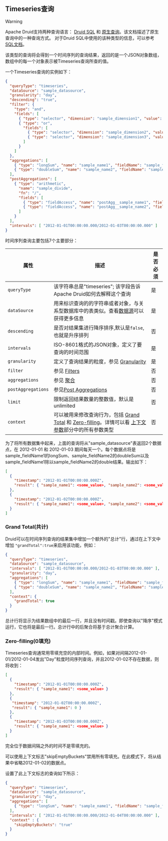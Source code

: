 <!-- toc -->

<script async src="https://pagead2.googlesyndication.com/pagead/js/adsbygoogle.js"></script>
<ins class="adsbygoogle"
     style="display:block; text-align:center;"
     data-ad-layout="in-article"
     data-ad-format="fluid"
     data-ad-client="ca-pub-8828078415045620"
     data-ad-slot="7586680510"></ins>
<script>
     (adsbygoogle = window.adsbygoogle || []).push({});
</script>

## Timeseries查询

> [!WARNING]
> Apache Druid支持两种查询语言： [Druid SQL](druidsql.md) 和 [原生查询](makeNativeQueries.md)。该文档描述了原生查询中的一种查询方式。 对于Druid SQL中使用的该种类型的信息，可以参考 [SQL文档](druidsql.md)。

该类型的查询将会得到一个时间序列的查询结果，返回的是一个JSON对象数组，数组中的每一个对象表示被Timeseries查询所查的值。

一个Timeseries查询的实例如下：

```json
{
  "queryType": "timeseries",
  "dataSource": "sample_datasource",
  "granularity": "day",
  "descending": "true",
  "filter": {
    "type": "and",
    "fields": [
      { "type": "selector", "dimension": "sample_dimension1", "value": "sample_value1" },
      { "type": "or",
        "fields": [
          { "type": "selector", "dimension": "sample_dimension2", "value": "sample_value2" },
          { "type": "selector", "dimension": "sample_dimension3", "value": "sample_value3" }
        ]
      }
    ]
  },
  "aggregations": [
    { "type": "longSum", "name": "sample_name1", "fieldName": "sample_fieldName1" },
    { "type": "doubleSum", "name": "sample_name2", "fieldName": "sample_fieldName2" }
  ],
  "postAggregations": [
    { "type": "arithmetic",
      "name": "sample_divide",
      "fn": "/",
      "fields": [
        { "type": "fieldAccess", "name": "postAgg__sample_name1", "fieldName": "sample_name1" },
        { "type": "fieldAccess", "name": "postAgg__sample_name2", "fieldName": "sample_name2" }
      ]
    }
  ],
  "intervals": [ "2012-01-01T00:00:00.000/2012-01-03T00:00:00.000" ]
}
```

时间序列查询主要包括7个主要部分：

| 属性 | 描述 | 是否必须 |
|-|-|-|
| `queryType` | 该字符串总是"timeseries"; 该字段告诉Apache Druid如何去解释这个查询 | 是 |
| `dataSource` | 用来标识查询的的字符串或者对象，与关系型数据库中的表类似。查看[数据源](datasource.md)可以获得更多信息  | 是 |
| `descending` | 是否对结果集进行降序排序,默认是`false`, 也就是升序排列 | 否 |
| `intervals` | ISO-8601格式的JSON对象，定义了要查询的时间范围 | 是 |
| `granularity` | 定义了查询结果的粒度，参见 [Granularity](granularity.md) | 是 |
| `filter` | 参见 [Filters](filters.md) | 否 |
| `aggregations` | 参见 [聚合](Aggregations.md)| 否 |
| `postAggregations` | 参见[Post Aggregations](postaggregation.md) | 否 |
| `limit` | 限制返回结果数量的整数值，默认是unlimited | 否 |
| `context` | 可以被用来修改查询行为，包括 [Grand Total](#grand-total共计) 和 [Zero-filling](#zero-filling0填充)。详情可以看 [上下文参数](query-context.md)部分中的所有参数类型 | 否 |

为了将所有数据集中起来，上面的查询将从"sample_datasource"表返回2个数据点，在 2012-01-01 和 2012-01-03 期间每天一个。每个数据点将是sample_fieldName1的longSum、sample_fieldName2的doubleSum以及sample_fieldName1除以sample_fieldName2的double结果。输出如下：

```json
[
  {
    "timestamp": "2012-01-01T00:00:00.000Z",
    "result": { "sample_name1": <some_value>, "sample_name2": <some_value>, "sample_divide": <some_value> }
  },
  {
    "timestamp": "2012-01-02T00:00:00.000Z",
    "result": { "sample_name1": <some_value>, "sample_name2": <some_value>, "sample_divide": <some_value> }
  }
]
```

### Grand Total(共计)

Druid可以在时间序列查询的结果集中增加一个额外的"总计"行，通过在上下文中增加 `"grandTotal":true`来启用该功能，例如：

```json
{
  "queryType": "timeseries",
  "dataSource": "sample_datasource",
  "intervals": [ "2012-01-01T00:00:00.000/2012-01-03T00:00:00.000" ],
  "granularity": "day",
  "aggregations": [
    { "type": "longSum", "name": "sample_name1", "fieldName": "sample_fieldName1" },
    { "type": "doubleSum", "name": "sample_name2", "fieldName": "sample_fieldName2" }
  ],
  "context": {
    "grandTotal": true
  }
}
```

总计行将显示为结果数组中的最后一行，并且没有时间戳。即使查询以"降序"模式运行，它也将是最后一行。总计行中的后聚合将基于总计聚合计算。

### Zero-filling(0填充)

Timeseries查询通常用零填充空的内部时间。例如，如果对间隔2012-01-01/2012-01-04发出"Day"粒度时间序列查询，并且2012-01-02不存在数据，则将收到：

```json
[
  {
    "timestamp": "2012-01-01T00:00:00.000Z",
    "result": { "sample_name1": <some_value> }
  },
  {
   "timestamp": "2012-01-02T00:00:00.000Z",
   "result": { "sample_name1": 0 }
  },
  {
    "timestamp": "2012-01-03T00:00:00.000Z",
    "result": { "sample_name1": <some_value> }
  }
]
```

完全位于数据间隔之外的时间不是零填充的。

可以使用上下文标志"skipEmptyBuckets"禁用所有零填充。在此模式下，将从结果中省略2012-01-02的数据点。

设置了此上下文标志的查询如下所示：

```json
{
  "queryType": "timeseries",
  "dataSource": "sample_datasource",
  "granularity": "day",
  "aggregations": [
    { "type": "longSum", "name": "sample_name1", "fieldName": "sample_fieldName1" }
  ],
  "intervals": [ "2012-01-01T00:00:00.000/2012-01-04T00:00:00.000" ],
  "context" : {
    "skipEmptyBuckets": "true"
  }
}
```